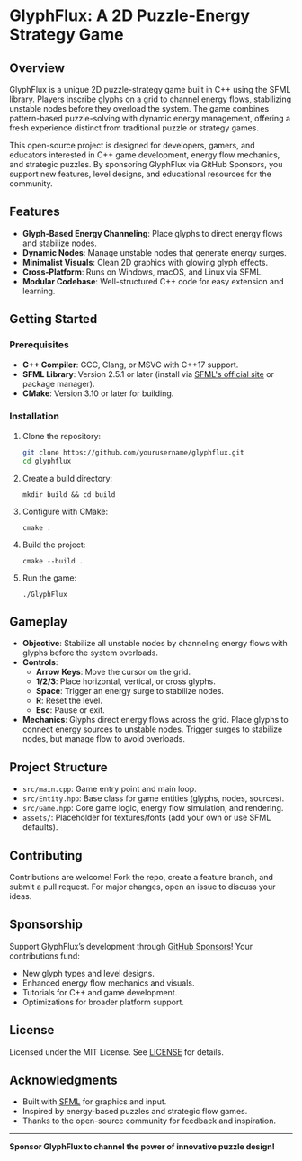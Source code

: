 # GlyphFlux: A 2D Puzzle-Energy Strategy Game

## Overview
GlyphFlux is a unique 2D puzzle-strategy game built in C++ using the SFML library. Players inscribe glyphs on a grid to channel energy flows, stabilizing unstable nodes before they overload the system. The game combines pattern-based puzzle-solving with dynamic energy management, offering a fresh experience distinct from traditional puzzle or strategy games.

This open-source project is designed for developers, gamers, and educators interested in C++ game development, energy flow mechanics, and strategic puzzles. By sponsoring GlyphFlux via GitHub Sponsors, you support new features, level designs, and educational resources for the community.

## Features
- **Glyph-Based Energy Channeling**: Place glyphs to direct energy flows and stabilize nodes.
- **Dynamic Nodes**: Manage unstable nodes that generate energy surges.
- **Minimalist Visuals**: Clean 2D graphics with glowing glyph effects.
- **Cross-Platform**: Runs on Windows, macOS, and Linux via SFML.
- **Modular Codebase**: Well-structured C++ code for easy extension and learning.

## Getting Started

### Prerequisites
- **C++ Compiler**: GCC, Clang, or MSVC with C++17 support.
- **SFML Library**: Version 2.5.1 or later (install via [SFML's official site](https://www.sfml-dev.org/) or package manager).
- **CMake**: Version 3.10 or later for building.

### Installation
1. Clone the repository:
   ```bash
   git clone https://github.com/yourusername/glyphflux.git
   cd glyphflux
   ```
2. Create a build directory:
   ```
   mkdir build && cd build
   ```
3. Configure with CMake:
   ```
   cmake .
   ```
4. Build the project:
   ```
   cmake --build .
   ```
5. Run the game:
   ```
   ./GlyphFlux
   ```

## Gameplay
- **Objective**: Stabilize all unstable nodes by channeling energy flows with glyphs before the system overloads.
- **Controls**:
  - **Arrow Keys**: Move the cursor on the grid.
  - **1/2/3**: Place horizontal, vertical, or cross glyphs.
  - **Space**: Trigger an energy surge to stabilize nodes.
  - **R**: Reset the level.
  - **Esc**: Pause or exit.
- **Mechanics**: Glyphs direct energy flows across the grid. Place glyphs to connect energy sources to unstable nodes. Trigger surges to stabilize nodes, but manage flow to avoid overloads.

## Project Structure
- `src/main.cpp`: Game entry point and main loop.
- `src/Entity.hpp`: Base class for game entities (glyphs, nodes, sources).
- `src/Game.hpp`: Core game logic, energy flow simulation, and rendering.
- `assets/`: Placeholder for textures/fonts (add your own or use SFML defaults).

## Contributing
Contributions are welcome! Fork the repo, create a feature branch, and submit a pull request. For major changes, open an issue to discuss your ideas.

## Sponsorship
Support GlyphFlux’s development through [GitHub Sponsors](https://github.com/sponsors/adrianzueadum)! Your contributions fund:
- New glyph types and level designs.
- Enhanced energy flow mechanics and visuals.
- Tutorials for C++ and game development.
- Optimizations for broader platform support.

## License
Licensed under the MIT License. See [LICENSE](LICENSE) for details.

## Acknowledgments
- Built with [SFML](https://www.sfml-dev.org/) for graphics and input.
- Inspired by energy-based puzzles and strategic flow games.
- Thanks to the open-source community for feedback and inspiration.

---

**Sponsor GlyphFlux to channel the power of innovative puzzle design!**
